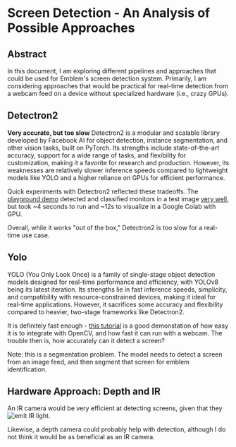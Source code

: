 # Screen Detection - An Analysis of Possible Approaches

## Abstract
In this document, I am exploring different pipelines and approaches that could be used for Emblem's screen detection system. Primarily, I am considering approaches that would be practical for real-time detection from a webcam feed on a device without specialized hardware (i.e., crazy GPUs).

## Detectron2
**Very accurate, but too slow**
Detectron2 is a modular and scalable library developed by Facebook AI for object detection, instance segmentation, and other vision tasks, built on PyTorch. Its strengths include state-of-the-art accuracy, support for a wide range of tasks, and flexibility for customization, making it a favorite for research and production. However, its weaknesses are relatively slower inference speeds compared to lightweight models like YOLO and a higher reliance on GPUs for efficient performance.

Quick experiments with Detectron2 reflected these tradeoffs. The [playground demo](https://colab.research.google.com/drive/16jcaJoc6bCFAQ96jDe2HwtXj7BMD_-m5#scrollTo=8IRGo8d0qkgR) detected and classified monitors in a test image [very well](detectron2-classified.png), but took ~4 seconds to run and ~12s to visualize in a Google Colab with GPU. 

Overall, while it works "out of the box," Detectron2 is too slow for a real-time use case.

## Yolo
YOLO (You Only Look Once) is a family of single-stage object detection models designed for real-time performance and efficiency, with YOLOv8 being its latest iteration. Its strengths lie in fast inference speeds, simplicity, and compatibility with resource-constrained devices, making it ideal for real-time applications. However, it sacrifices some accuracy and flexibility compared to heavier, two-stage frameworks like Detectron2.

It is definitely fast enough - [this tutorial](https://www.youtube.com/watch?v=QV85eYOb7gk) is a good demonstation of how easy it is to integrate with OpenCV, and how fast it can run with a webcam. The trouble then is, how accurately can it detect a screen?

Note: this is a segmentation problem. The model needs to detect a screen from an image feed, and then segment that screen for emblem identification.

## Hardware Approach: Depth and IR
An IR camera would be very efficient at detecting screens, given that they ![emit IR light](https://images.squarespace-cdn.com/content/v1/60fac36ba4a38031ecc66f54/8ce94027-6823-46bf-81fd-6e04259b8e1e/IMG_20220708_191639.jpg?format=1000w). 

Likewise, a depth camera could probably help with detection, although I do not think it would be as beneficial as an IR camera.